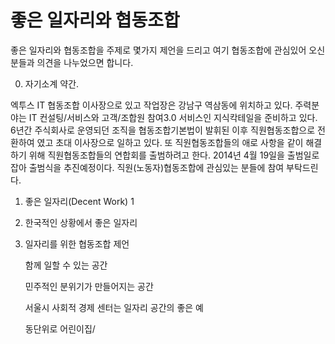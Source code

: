 # 좋은 일자리와 협동조합 #


좋은 일자리와 협동조합을 주제로 몇가지 제언을 드리고 여기 협동조합에 관심있어 오신분들과 의견을 나누었으면 합니다. 


0. 자기소계 약간.

  엑투스 IT 협동조합 이사장으로 있고 작업장은 강남구 역삼동에 위치하고 있다.
  주력분야는 IT  컨설팅/서비스와 고객/조합원 참여3.0 서비스인 지식칵테일을 준비하고 있다. 
  6년간 주식회사로 운영되던 조직을 협동조합기본법이 발휘된 이후 직원협동조합으로 전환하여 였고 
  초대 이사장으로 일하고 있다. 또 직원협동조합들의 애로 사항을 같이 해결하기 위해 
  직원협동조합들의 연합회를 출범하려고 한다. 
  2014년 4월 19일을 출범일로 잡아 출범식을 추진예정이다. 
  직원(노동자)협동조합에 관심있는 분들에 참여 부탁드린다. 


1. 좋은 일자리(Decent Work) 1


2. 한국적인 상황에서 좋은 일자리 


3. 일자리를 위한 협동조합 제언 

   함께 일할 수 있는 공간 
   
   민주적인 분위기가 만들어지는 공간
   
   서울시 사회적 경제 센터는 일자리 공간의 좋은 예
   
   동단위로 어린이집/
   
   
